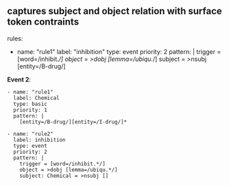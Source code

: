 ## captures subject and object relation with surface token contraints
rules:
- name: "rule1"
  label: "inhibition"
  type: event
  priority: 2
  pattern: |
    trigger = [word=/inhibit.*/]
    object = >dobj [lemma=/ubiqu.*/]
    subject = >nsubj [entity=/B-drug/]

**Event 2**:
```rules:
- name: "rule1"
  label: Chemical
  type: basic
  priority: 1
  pattern: |
    [entity=/B-drug/][entity=/I-drug/]*

- name: "rule2"
  label: inhibition
  type: event
  priority: 2
  pattern: |
    trigger = [word=/inhibit.*/]
    object = >dobj [lemma=/ubiqu.*/]
    subject: Chemical = >nsubj []
```